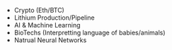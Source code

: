 - Crypto (Eth/BTC)
- Lithium Production/Pipeline
- AI & Machine Learning
- BioTechs (Interpretting language of babies/animals)
- Natrual Neural Networks
